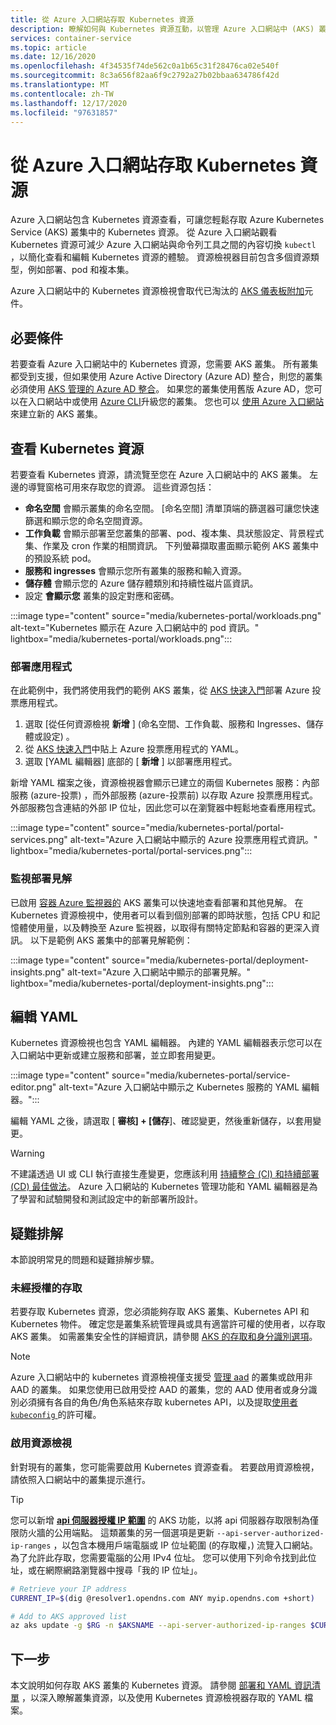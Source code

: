 ```yaml
---
title: 從 Azure 入口網站存取 Kubernetes 資源
description: 瞭解如何與 Kubernetes 資源互動，以管理 Azure 入口網站中 (AKS) 叢集的 Azure Kubernetes Service。
services: container-service
ms.topic: article
ms.date: 12/16/2020
ms.openlocfilehash: 4f34535f74de562c0a1b65c31f28476ca02e540f
ms.sourcegitcommit: 8c3a656f82aa6f9c2792a27b02bbaa634786f42d
ms.translationtype: MT
ms.contentlocale: zh-TW
ms.lasthandoff: 12/17/2020
ms.locfileid: "97631857"
---
```

# <a name="access-kubernetes-resources-from-the-azure-portal"></a>從 Azure 入口網站存取 Kubernetes 資源

Azure 入口網站包含 Kubernetes 資源查看，可讓您輕鬆存取 Azure Kubernetes Service (AKS) 叢集中的 Kubernetes 資源。 從 Azure 入口網站觀看 Kubernetes 資源可減少 Azure 入口網站與命令列工具之間的內容切換 `kubectl` ，以簡化查看和編輯 Kubernetes 資源的體驗。 資源檢視器目前包含多個資源類型，例如部署、pod 和複本集。

Azure 入口網站中的 Kubernetes 資源檢視會取代已淘汰的 [AKS 儀表板附加][kubernetes-dashboard]元件。

## <a name="prerequisites"></a>必要條件

若要查看 Azure 入口網站中的 Kubernetes 資源，您需要 AKS 叢集。 所有叢集都受到支援，但如果使用 Azure Active Directory (Azure AD) 整合，則您的叢集必須使用 [AKS 管理的 Azure AD 整合][aks-managed-aad]。 如果您的叢集使用舊版 Azure AD，您可以在入口網站中或使用 [Azure CLI][cli-aad-upgrade]升級您的叢集。 您也可以 [使用 Azure 入口網站][portal-cluster] 來建立新的 AKS 叢集。

## <a name="view-kubernetes-resources"></a>查看 Kubernetes 資源

若要查看 Kubernetes 資源，請流覽至您在 Azure 入口網站中的 AKS 叢集。 左邊的導覽窗格可用來存取您的資源。 這些資源包括：

- **命名空間** 會顯示叢集的命名空間。 [命名空間] 清單頂端的篩選器可讓您快速篩選和顯示您的命名空間資源。
- **工作負載** 會顯示部署至您叢集的部署、pod、複本集、具狀態設定、背景程式集、作業及 cron 作業的相關資訊。 下列螢幕擷取畫面顯示範例 AKS 叢集中的預設系統 pod。
- **服務和 ingresses** 會顯示您所有叢集的服務和輸入資源。
- **儲存體** 會顯示您的 Azure 儲存體類別和持續性磁片區資訊。
- 設定 **會顯示您** 叢集的設定對應和密碼。

:::image type="content" source="media/kubernetes-portal/workloads.png" alt-text="Kubernetes 顯示在 Azure 入口網站中的 pod 資訊。" lightbox="media/kubernetes-portal/workloads.png":::

### <a name="deploy-an-application"></a>部署應用程式

在此範例中，我們將使用我們的範例 AKS 叢集，從 [AKS 快速入門][portal-quickstart]部署 Azure 投票應用程式。

1. 選取 [從任何資源檢視 **新增** ] (命名空間、工作負載、服務和 Ingresses、儲存體或設定) 。
1. 從 [AKS 快速入門][portal-quickstart]中貼上 Azure 投票應用程式的 YAML。
1. 選取 [YAML 編輯器] 底部的 [ **新增** ] 以部署應用程式。 

新增 YAML 檔案之後，資源檢視器會顯示已建立的兩個 Kubernetes 服務：內部服務 (azure-投票) ，而外部服務 (azure-投票前) 以存取 Azure 投票應用程式。 外部服務包含連結的外部 IP 位址，因此您可以在瀏覽器中輕鬆地查看應用程式。

:::image type="content" source="media/kubernetes-portal/portal-services.png" alt-text="Azure 入口網站中顯示的 Azure 投票應用程式資訊。" lightbox="media/kubernetes-portal/portal-services.png":::

### <a name="monitor-deployment-insights"></a>監視部署見解

已啟用 [容器 Azure 監視器的][enable-monitor] AKS 叢集可以快速地查看部署和其他見解。 在 Kubernetes 資源檢視中，使用者可以看到個別部署的即時狀態，包括 CPU 和記憶體使用量，以及轉換至 Azure 監視器，以取得有關特定節點和容器的更深入資訊。 以下是範例 AKS 叢集中的部署見解範例：

:::image type="content" source="media/kubernetes-portal/deployment-insights.png" alt-text="Azure 入口網站中顯示的部署見解。" lightbox="media/kubernetes-portal/deployment-insights.png":::

## <a name="edit-yaml"></a>編輯 YAML

Kubernetes 資源檢視也包含 YAML 編輯器。 內建的 YAML 編輯器表示您可以在入口網站中更新或建立服務和部署，並立即套用變更。

:::image type="content" source="media/kubernetes-portal/service-editor.png" alt-text="Azure 入口網站中顯示之 Kubernetes 服務的 YAML 編輯器。":::

編輯 YAML 之後，請選取 [ **審核] + [儲存**]、確認變更，然後重新儲存，以套用變更。

>[!WARNING]
> 不建議透過 UI 或 CLI 執行直接生產變更，您應該利用 [持續整合 (CI) 和持續部署 (CD) 最佳做法](kubernetes-action.md)。 Azure 入口網站的 Kubernetes 管理功能和 YAML 編輯器是為了學習和試驗開發和測試設定中的新部署所設計。

## <a name="troubleshooting"></a>疑難排解

本節說明常見的問題和疑難排解步驟。

### <a name="unauthorized-access"></a>未經授權的存取

若要存取 Kubernetes 資源，您必須能夠存取 AKS 叢集、Kubernetes API 和 Kubernetes 物件。 確定您是叢集系統管理員或具有適當許可權的使用者，以存取 AKS 叢集。 如需叢集安全性的詳細資訊，請參閱 [AKS 的存取和身分識別選項][concepts-identity]。

>[!NOTE]
> Azure 入口網站中的 kubernetes 資源檢視僅支援受 [管理 aad](managed-aad.md) 的叢集或啟用非 AAD 的叢集。 如果您使用已啟用受控 AAD 的叢集，您的 AAD 使用者或身分識別必須擁有各自的角色/角色系結來存取 kubernetes API，以及提取[使用者 `kubeconfig` ](control-kubeconfig-access.md)的許可權。

### <a name="enable-resource-view"></a>啟用資源檢視

針對現有的叢集，您可能需要啟用 Kubernetes 資源查看。 若要啟用資源檢視，請依照入口網站中的叢集提示進行。

> [!TIP]
> 您可以新增 [**api 伺服器授權 IP 範圍**](api-server-authorized-ip-ranges.md) 的 AKS 功能，以將 api 伺服器存取限制為僅限防火牆的公用端點。 這類叢集的另一個選項是更新 `--api-server-authorized-ip-ranges` ，以包含本機用戶端電腦或 IP 位址範圍 (的存取權，) 流覽入口網站。 為了允許此存取，您需要電腦的公用 IPv4 位址。 您可以使用下列命令找到此位址，或在網際網路瀏覽器中搜尋「我的 IP 位址」。
```bash
# Retrieve your IP address
CURRENT_IP=$(dig @resolver1.opendns.com ANY myip.opendns.com +short)

# Add to AKS approved list
az aks update -g $RG -n $AKSNAME --api-server-authorized-ip-ranges $CURRENT_IP/32

```

## <a name="next-steps"></a>下一步

本文說明如何存取 AKS 叢集的 Kubernetes 資源。 請參閱 [部署和 YAML 資訊清單][deployments] ，以深入瞭解叢集資源，以及使用 Kubernetes 資源檢視器存取的 YAML 檔案。

<!-- LINKS - internal -->
[kubernetes-dashboard]: kubernetes-dashboard.md
[concepts-identity]: concepts-identity.md
[portal-quickstart]: kubernetes-walkthrough-portal.md#run-the-application
[deployments]: concepts-clusters-workloads.md#deployments-and-yaml-manifests
[aks-managed-aad]: managed-aad.md
[cli-aad-upgrade]: managed-aad.md#upgrading-to-aks-managed-azure-ad-integration
[enable-monitor]: ../azure-monitor/insights/container-insights-enable-existing-clusters.md
[portal-cluster]: kubernetes-walkthrough-portal.md